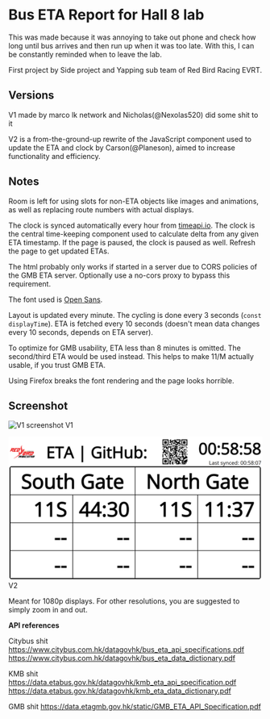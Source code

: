 # Bus ETA Report for Hall 8 lab

This was made because it was annoying to take out phone and check how long until bus arrives and then run up when it was too late. With this, I can be constantly reminded when to leave the lab.

First project by Side project and Yapping sub team of Red Bird Racing EVRT.

## Versions
V1 made by marco lk network and Nicholas(@Nexolas520) did some shit to it

V2 is a from-the-ground-up rewrite of the JavaScript component used to update the ETA and clock by Carson(@Planeson), aimed to increase functionality and efficiency.

## Notes
Room is left for using slots for non-ETA objects like images and animations, as well as replacing route numbers with actual displays.

The clock is synced automatically every hour from [timeapi.io](https://www.timeapi.io/api/timezone/zone?timeZone=Asia%2FHong_Kong).
The clock is the central time-keeping component used to calculate delta from any given ETA timestamp.
If the page is paused, the clock is paused as well. Refresh the page to get updated ETAs.

The html probably only works if started in a server due to CORS policies of the GMB ETA server. Optionally use a no-cors proxy to bypass this requirement.

The font used is [Open Sans](<https://fonts.googleapis.com/css?family=Open Sans>).

Layout is updated every minute. The cycling is done every 3 seconds (`const displayTime`). ETA is fetched every 10 seconds (doesn't mean data changes every 10 seconds, depends on ETA server).

To optimize for GMB usability, ETA less than 8 minutes is omitted. The second/third ETA would be used instead. This helps to make 11/M actually usable, if you trust GMB ETA.

Using Firefox breaks the font rendering and the page looks horrible.

## Screenshot
![V1 screenshot](screenshot.jpg)
V1

![V2 screenshot](ScreenshotV2.png)
V2

Meant for 1080p displays. For other resolutions, you are suggested to simply zoom in and out.




**API references**

Citybus shit
<https://www.citybus.com.hk/datagovhk/bus_eta_api_specifications.pdf>
<https://www.citybus.com.hk/datagovhk/bus_eta_data_dictionary.pdf>

KMB shit
<https://data.etabus.gov.hk/datagovhk/kmb_eta_api_specification.pdf>
<https://data.etabus.gov.hk/datagovhk/kmb_eta_data_dictionary.pdf>

GMB shit
<https://data.etagmb.gov.hk/static/GMB_ETA_API_Specification.pdf>
